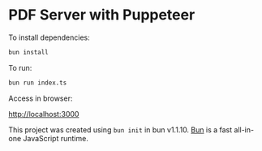 # PDF Server with Puppeteer

To install dependencies:

```bash
bun install
```

To run:

```bash
bun run index.ts
```

Access in browser:

<http://localhost:3000>

This project was created using `bun init` in bun v1.1.10. [Bun](https://bun.sh) is a fast all-in-one JavaScript runtime.
